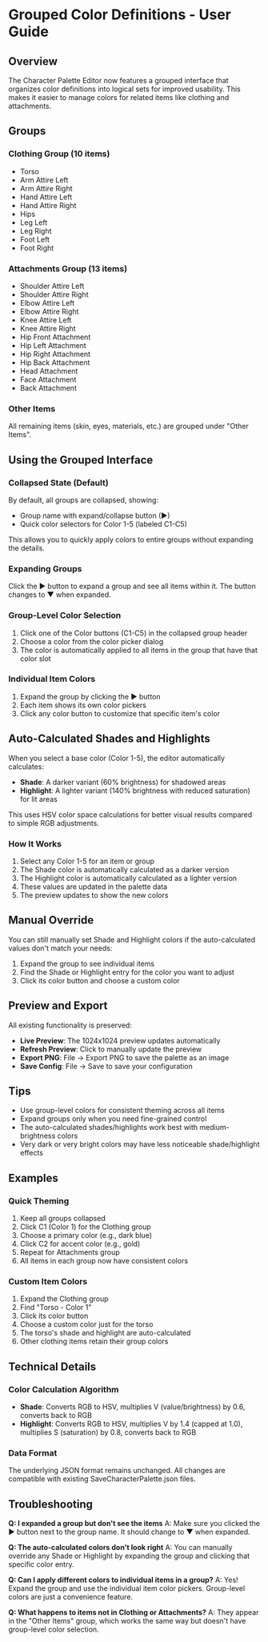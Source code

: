 # Grouped Color Definitions - User Guide

## Overview

The Character Palette Editor now features a grouped interface that organizes color definitions into logical sets for improved usability. This makes it easier to manage colors for related items like clothing and attachments.

## Groups

### Clothing Group (10 items)
- Torso
- Arm Attire Left
- Arm Attire Right
- Hand Attire Left
- Hand Attire Right
- Hips
- Leg Left
- Leg Right
- Foot Left
- Foot Right

### Attachments Group (13 items)
- Shoulder Attire Left
- Shoulder Attire Right
- Elbow Attire Left
- Elbow Attire Right
- Knee Attire Left
- Knee Attire Right
- Hip Front Attachment
- Hip Left Attachment
- Hip Right Attachment
- Hip Back Attachment
- Head Attachment
- Face Attachment
- Back Attachment

### Other Items
All remaining items (skin, eyes, materials, etc.) are grouped under "Other Items".

## Using the Grouped Interface

### Collapsed State (Default)
By default, all groups are collapsed, showing:
- Group name with expand/collapse button (▶)
- Quick color selectors for Color 1-5 (labeled C1-C5)

This allows you to quickly apply colors to entire groups without expanding the details.

### Expanding Groups
Click the ▶ button to expand a group and see all items within it. The button changes to ▼ when expanded.

### Group-Level Color Selection
1. Click one of the Color buttons (C1-C5) in the collapsed group header
2. Choose a color from the color picker dialog
3. The color is automatically applied to all items in the group that have that color slot

### Individual Item Colors
1. Expand the group by clicking the ▶ button
2. Each item shows its own color pickers
3. Click any color button to customize that specific item's color

## Auto-Calculated Shades and Highlights

When you select a base color (Color 1-5), the editor automatically calculates:

- **Shade**: A darker variant (60% brightness) for shadowed areas
- **Highlight**: A lighter variant (140% brightness with reduced saturation) for lit areas

This uses HSV color space calculations for better visual results compared to simple RGB adjustments.

### How It Works
1. Select any Color 1-5 for an item or group
2. The Shade color is automatically calculated as a darker version
3. The Highlight color is automatically calculated as a lighter version
4. These values are updated in the palette data
5. The preview updates to show the new colors

## Manual Override
You can still manually set Shade and Highlight colors if the auto-calculated values don't match your needs:
1. Expand the group to see individual items
2. Find the Shade or Highlight entry for the color you want to adjust
3. Click its color button and choose a custom color

## Preview and Export
All existing functionality is preserved:
- **Live Preview**: The 1024x1024 preview updates automatically
- **Refresh Preview**: Click to manually update the preview
- **Export PNG**: File → Export PNG to save the palette as an image
- **Save Config**: File → Save to save your configuration

## Tips
- Use group-level colors for consistent theming across all items
- Expand groups only when you need fine-grained control
- The auto-calculated shades/highlights work best with medium-brightness colors
- Very dark or very bright colors may have less noticeable shade/highlight effects

## Examples

### Quick Theming
1. Keep all groups collapsed
2. Click C1 (Color 1) for the Clothing group
3. Choose a primary color (e.g., dark blue)
4. Click C2 for accent color (e.g., gold)
5. Repeat for Attachments group
6. All items in each group now have consistent colors

### Custom Item Colors
1. Expand the Clothing group
2. Find "Torso - Color 1"
3. Click its color button
4. Choose a custom color just for the torso
5. The torso's shade and highlight are auto-calculated
6. Other clothing items retain their group colors

## Technical Details

### Color Calculation Algorithm
- **Shade**: Converts RGB to HSV, multiplies V (value/brightness) by 0.6, converts back to RGB
- **Highlight**: Converts RGB to HSV, multiplies V by 1.4 (capped at 1.0), multiplies S (saturation) by 0.8, converts back to RGB

### Data Format
The underlying JSON format remains unchanged. All changes are compatible with existing SaveCharacterPalette.json files.

## Troubleshooting

**Q: I expanded a group but don't see the items**
A: Make sure you clicked the ▶ button next to the group name. It should change to ▼ when expanded.

**Q: The auto-calculated colors don't look right**
A: You can manually override any Shade or Highlight by expanding the group and clicking that specific color entry.

**Q: Can I apply different colors to individual items in a group?**
A: Yes! Expand the group and use the individual item color pickers. Group-level colors are just a convenience feature.

**Q: What happens to items not in Clothing or Attachments?**
A: They appear in the "Other Items" group, which works the same way but doesn't have group-level color selection.

